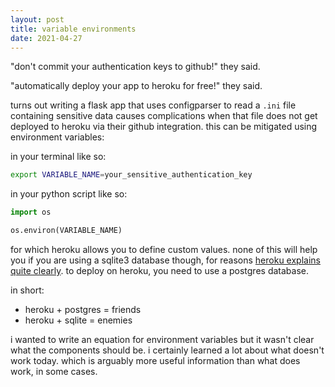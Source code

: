 ```yaml
---
layout: post
title: variable environments
date: 2021-04-27
---
```


"don't commit your authentication keys to github!" they said.

"automatically deploy your app to heroku for free!" they said.

turns out writing a flask app that uses configparser to read a `.ini` file containing sensitive data causes complications when that file does not get deployed to heroku via their github integration. this can be mitigated using environment variables:

in your terminal like so:
```bash
export VARIABLE_NAME=your_sensitive_authentication_key
```

in your python script like so:
```python
import os

os.environ(VARIABLE_NAME)
```

for which heroku allows you to define custom values. none of this will help you if you are using a sqlite3 database though, for reasons [heroku explains quite clearly](https://devcenter.heroku.com/articles/sqlite3). to deploy on heroku, you need to use a postgres database.

in short:

* heroku + postgres = friends
* heroku + sqlite = enemies

i wanted to write an equation for environment variables but it wasn't clear what the components should be. i certainly learned a lot about what doesn't work today. which is arguably more useful information than what does work, in some cases.
